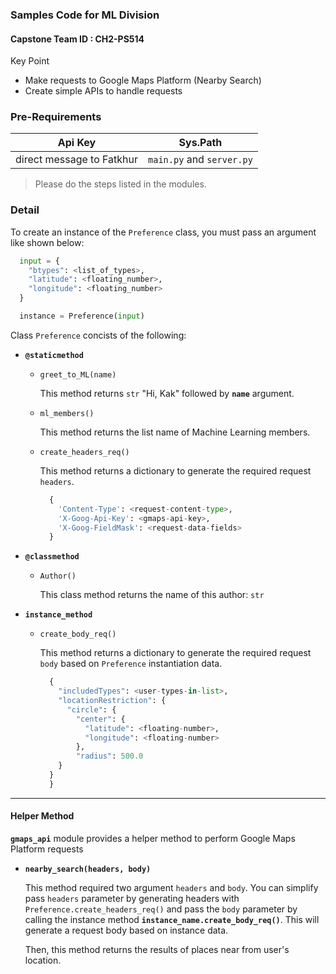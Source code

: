 ### Samples Code for ML Division
#### Capstone Team ID : **CH2-PS514**
Key Point
- Make requests to Google Maps Platform (Nearby Search)
- Create simple APIs to handle requests

### Pre-Requirements
| Api Key | Sys.Path |
|---------|--------------------|
| direct message to Fatkhur| `main.py` and `server.py`

> Please do the steps listed in the modules.

### Detail
To create an instance of the `Preference` class, you must pass an argument like shown below:
```python
  input = {
    "btypes": <list_of_types>,
    "latitude": <floating_number>,
    "longitude": <floating_number>
  }

  instance = Preference(input)
```
Class `Preference` concists of the following:

- **`@staticmethod`**
  - `greet_to_ML(name)`
    
    This method returns `str` "Hi, Kak" followed by **`name`** argument.

  - `ml_members()`

    This method returns the list name of Machine Learning members.

  - `create_headers_req()`

    This method returns a dictionary to generate the required request `headers`.
    ```python
      {
        'Content-Type': <request-content-type>,
        'X-Goog-Api-Key': <gmaps-api-key>,
        'X-Goog-FieldMask': <request-data-fields>
      }
    ```
- **`@classmethod`**
  - `Author()`

    This class method returns the name of this author: `str`

- **`instance_method`**
  - `create_body_req()`

    This method returns a dictionary to generate the required request `body` based on `Preference` instantiation data.
    ```python
      {
        "includedTypes": <user-types-in-list>,
        "locationRestriction": {
          "circle": {
            "center": {
              "latitude": <floating-number>,
              "longitude": <floating-number>
            },
            "radius": 500.0
        }
      }
      }
    ```
___
#### Helper Method
**`gmaps_api`** module provides a helper method to perform Google Maps Platform requests
- **`nearby_search(headers, body)`**
  
  This method required two argument `headers` and `body`. You can simplify pass `headers` parameter by generating headers with `Preference.create_headers_req()` and pass the `body` parameter by calling the instance method **`instance_name.create_body_req()`**. This will generate a request body based on instance data.

  Then, this method returns the results of places near from user's location.